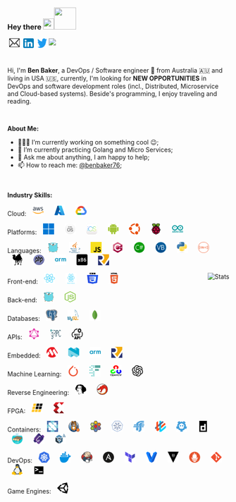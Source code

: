 ### Hey there <img src="https://media.giphy.com/media/hvRJCLFzcasrR4ia7z/giphy.gif" width="25px" height="25px"/><img src="https://img.icons8.com/color/48/000000/walter-white.png" width="50px" height="50px"/>

<a href="mailto:headkaze@gmail.com" target="_blank">
  <img style="margin: 0 4px" align="left" alt="Ben's Email" width="24px" height="20px" src="./images/mail.svg?raw=true" />
</a>

<a href="https://www.linkedin.com/in/benbaker76/" target="_blank">
  <img style="margin: 0 4px" align="left" alt="Ben's LinkdeIN" width="24px" height="22px" src="./images/linkedin.svg?raw=true" />
</a>

<a href="https://twitter.com/benbaker76" target="_blank">
  <img style="margin: 0 4px" align="left" alt="Ben Baker | Twitter" width="22px" height="22px" src="./images/twitter.svg?raw=true" />
</a>

![](https://visitor-badge.glitch.me/badge?page_id=benbaker76)

<br />

Hi, I'm **Ben Baker**, a DevOps / Software engineer 🚀 from Australia 🇦🇺 and living in USA 🇺🇸, currently, I'm looking for **NEW OPPORTUNITIES** in DevOps and software development roles (incl., Distributed, Microservice and Cloud-based systems). Beside's programming, I enjoy traveling and reading.

<br />

**About Me:**

- 👨🏽‍💻 I’m currently working on something cool :wink:;
- 🌱 I’m currently practicing Golang and Micro Services;
- 💬 Ask me about anything, I am happy to help;
- 📫 How to reach me: [@benbaker76](https://twitter.com/benbaker76);

<br />

**Industry Skills:**

Cloud:
<span>
<img style="margin: 0 10px" src="./images/aws.svg?raw=true" alt="AWS" height="25px" width="25px"></img>
<img style="margin: 0 10px" src="./images/azure.svg?raw=true" alt="Azure" height="25px" width="25px"></img>
<img style="margin: 0 10px" src="./images/gcp.svg?raw=true" alt="GCP" height="25px" width="25px"></img>
</span>

Platforms:
<span>
<img style="margin: 0 10px" src="./images/windows.svg?raw=true" alt="Windows" height="25px" width="25px"></img>
<img style="margin: 0 10px" src="./images/macos.svg?raw=true" alt="MacOS" height="25px" width="25px"></img>
<img style="margin: 0 10px" src="./images/ios.svg?raw=true" alt="iOS" height="25px" width="25px"></img>
<img style="margin: 0 10px" src="./images/android.svg?raw=true" alt="Android" height="25px" width="25px"></img>
<img style="margin: 0 10px" src="./images/ubuntu.svg?raw=true" alt="Ubuntu" height="25px" width="25px"></img>
<img style="margin: 0 10px" src="./images/raspberrypi.svg?raw=true" alt="Raspberry Pi" height="25px" width="25px"></img>
<img style="margin: 0 10px" src="./images/arduino.svg?raw=true" alt="Arduino" height="25px" width="25px"></img>
</span>

Languages:
<span>
<img style="margin: 0 10px" src="./images/go.svg?raw=true" alt="Go" height="25px" width="25px"></img>
<img style="margin: 0 10px" src="./images/java.svg?raw=true" alt="Java" height="25px" width="25px"></img>
<img style="margin: 0 10px" src="./images/javascript.svg?raw=true" alt="JavaScript" height="25px" width="25px"></img>
<img style="margin: 0 10px" src="./images/cplusplus.svg?raw=true" alt="C++" height="25px" width="25px"></img>
<img style="margin: 0 10px" src="./images/csharp.svg?raw=true" alt="C#" height="25px" width="25px"></img>
<img style="margin: 0 10px" src="./images/vb-net.svg?raw=true" alt="VB.NET" height="25px" width="25px"></img>
<img style="margin: 0 10px" src="./images/python.svg?raw=true" alt="Python" height="25px" width="25px"></img>
<img style="margin: 0 10px" src="./images/objectivec.svg?raw=true" alt="Objective C" height="25px" width="25px"></img>
<img style="margin: 0 10px" src="./images/perl.svg?raw=true" alt="Perl" height="25px" width="25px"></img>
<img style="margin: 0 10px" src="./images/php.svg?raw=true" alt="PHP" height="25px" width="25px"></img>
<img style="margin: 0 10px" src="./images/arm.svg?raw=true" alt="ARM ASM" height="25px" width="25px"></img>
<img style="margin: 0 10px" src="./images/x86.svg?raw=true" alt="x86 ASM" height="25px" width="25px"></img>
<img style="margin: 0 10px" src="./images/risc-v.svg?raw=true" alt="RISC-V" height="25px" width="25px"></img>
</span>

<img align="right" alt="Stats" src="https://github-readme-stats.vercel.app/api?username=benbaker76&show_icons=true&theme=default" />

Front-end:
<span>
<img style="margin: 0 10px" src="./images/react.svg?raw=true" alt="React" height="25px" width="25px"></img>
<img style="margin: 0 10px" src="./images/reactnative.svg?raw=true" alt="React Native" height="25px" width="25px"></img>
<img style="margin: 0 10px" src="./images/css3.svg?raw=true" alt="CSS3" height="25px" width="25px"></img>
<img style="margin: 0 10px" src="./images/html5.svg?raw=true" alt="HTML5" height="25px" width="25px"></img>
</span>

Back-end:
<span>
<img style="margin: 0 10px" src="./images/go.svg?raw=true" alt="Go" height="25px" width="25px"></img>
<img style="margin: 0 10px" src="./images/nodejs.svg?raw=true" alt="Node.js" height="25px" width="25px"></img>
</span>

Databases:
<span>
<img style="margin: 0 10px" src="./images/postgresql.svg?raw=true" alt="PostgreSQL" height="25px" width="25px"></img>
<img style="margin: 0 10px" src="./images/mysql.svg?raw=true" alt="MySQL" height="25px" width="25px"></img>
<img style="margin: 0 10px" src="./images/mongodb.svg?raw=true" alt="MongoDB" height="25px" width="25px"></img>
</span>

APIs:
<span>
<img style="margin: 0 10px" src="./images/graphql.svg?raw=true" alt="GraphQL" height="25px" width="25px"></img>
<img style="margin: 0 10px" src="./images/grpc.svg?raw=true" alt="gRPC" height="25px" width="25px"></img>
<img style="margin: 0 10px" src="./images/rest.svg?raw=true" alt="Rest" height="25px" width="25px"></img>
</span>

Embedded:
<span>
<img style="margin: 0 10px" src="./images/microchip.svg?raw=true" alt="Microchip" height="25px" width="25px"></img>
<img style="margin: 0 10px" src="./images/nordic.svg?raw=true" alt="Nordic Semiconductor" height="25px" width="25px"></img>
<img style="margin: 0 10px" src="./images/arm.svg?raw=true" alt="ARM" height="25px" width="25px"></img>
<img style="margin: 0 10px" src="./images/risc-v.svg?raw=true" alt="RISC-V" height="25px" width="25px"></img>
</span>

Machine Learning:
<span>
<img style="margin: 0 10px" src="./images/pytorch.svg?raw=true" alt="PyTorch" height="25px" width="25px"></img>
<img style="margin: 0 10px" src="./images/fastai.svg?raw=true" alt="Fast.ai" height="25px" width="25px"></img>
<img style="margin: 0 10px" src="./images/opencv.svg?raw=true" alt="OpenCV" height="25px" width="25px"></img>
<img style="margin: 0 10px" src="./images/openai.svg?raw=true" alt="OpenAI" height="25px" width="25px"></img>
</span>

Reverse Engineering:
<span>
<img style="margin: 0 10px" src="./images/ida.svg?raw=true" alt="IDA Pro" height="25px" width="25px"></img>
<img style="margin: 0 10px" src="./images/ghidra.svg?raw=true" alt="Ghidra" height="25px" width="25px"></img>
</span>

FPGA:
<span>
<img style="margin: 0 10px" src="./images/lattice.svg?raw=true" alt="Lattice Semiconductor" height="25px" width="25px"></img>
<img style="margin: 0 10px" src="./images/xilinx.svg?raw=true" alt="Xilinx" height="25px" width="25px"></img>
</span>

Containers:
<span>
<img style="margin: 0 10px" src="./images/cncf.svg?raw=true" alt="CNCF" height="25px" width="25px"></img>
<img style="margin: 0 10px" src="./images/calico.svg?raw=true" alt="Calico" height="25px" width="25px"></img>
<img style="margin: 0 10px" src="./images/cilium.svg?raw=true" alt="Cilium" height="25px" width="25px"></img>
<img style="margin: 0 10px" src="./images/cri-o.svg?raw=true" alt="Cri-o" height="25px" width="25px"></img>
<img style="margin: 0 10px" src="./images/flannel.svg?raw=true" alt="Flannel" height="25px" width="25px"></img>
<img style="margin: 0 10px" src="./images/weave.svg?raw=true" alt="Weave Net" height="25px" width="25px"></img>
<img style="margin: 0 10px" src="./images/etcd.svg?raw=true" alt="Etcd" height="25px" width="25px"></img>
<img style="margin: 0 10px" src="./images/containerd.svg?raw=true" alt="Containerd" height="25px" width="25px"></img>
<img style="margin: 0 10px" src="./images/raft.svg?raw=true" alt="Raft" height="25px" width="25px"></img>
<img style="margin: 0 10px" src="./images/coredns.svg?raw=true" alt="CoreDNS" height="25px" width="25px"></img>
<img style="margin: 0 10px" src="./images/kubespray.svg?raw=true" alt="KubeSpray" height="25px" width="25px"></img>
</span>

DevOps:
<span>
<img style="margin: 0 10px" src="./images/kubernetes.svg?raw=true" alt="Kubernetes" height="25px" width="25px"></img>
<img style="margin: 0 10px" src="./images/docker.svg?raw=true" alt="Docker" height="25px" width="25px"></img>
<img style="margin: 0 10px" src="./images/jenkins.svg?raw=true" alt="Jenkins" height="25px" width="25px"></img>
<img style="margin: 0 10px" src="./images/ansible.svg?raw=true" alt="Ansible" height="25px" width="25px"></img>
<img style="margin: 0 10px" src="./images/terraform.svg?raw=true" alt="Terraform" height="25px" width="25px"></img>
<img style="margin: 0 10px" src="./images/vagrant.svg?raw=true" alt="Vagrant" height="25px" width="25px"></img>
<img style="margin: 0 10px" src="./images/vault.svg?raw=true" alt="Vault" height="25px" width="25px"></img>
<img style="margin: 0 10px" src="./images/prometheus.svg?raw=true" alt="Prometheus" height="25px" width="25px"></img>
<img style="margin: 0 10px" src="./images/git.svg?raw=true" alt="Git" height="25px" width="25px"></img>
<img style="margin: 0 10px" src="./images/linux.svg?raw=true" alt="Linux" height="25px" width="25px"></img>
<img style="margin: 0 10px" src="./images/bash.svg?raw=true" alt="Bash" height="25px" width="25px"></img>
</span>

Game Engines:
<span>
<img style="margin: 0 10px" src="./images/unity.svg?raw=true" alt="Unity" height="25px" width="25px"></img>
</span>
<br />
